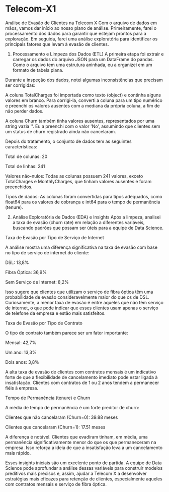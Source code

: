 # Telecom-X1

Análise de Evasão de Clientes na Telecom X
Com o arquivo de dados em mãos, vamos dar início ao nosso plano de análise. Primeiramente, farei o processamento dos dados para garantir que estejam prontos para a exploração. Em seguida, farei uma análise exploratória para identificar os principais fatores que levam à evasão de clientes.

1. Processamento e Limpeza dos Dados (ETL)
A primeira etapa foi extrair e carregar os dados do arquivo JSON para um DataFrame do pandas. Como o arquivo tem uma estrutura aninhada, eu a organizei em um formato de tabela plana.

Durante a inspeção dos dados, notei algumas inconsistências que precisam ser corrigidas:

A coluna TotalCharges foi importada como texto (object) e continha alguns valores em branco. Para corrigi-la, converti a coluna para um tipo numérico e preenchi os valores ausentes com a mediana da própria coluna, a fim de não perder dados.

A coluna Churn também tinha valores ausentes, representados por uma string vazia ''. Eu a preenchi com o valor 'No', assumindo que clientes sem um status de churn registrado ainda não cancelaram.

Depois do tratamento, o conjunto de dados tem as seguintes características:

Total de colunas: 20

Total de linhas: 241

Valores não-nulos: Todas as colunas possuem 241 valores, exceto TotalCharges e MonthlyCharges, que tinham valores ausentes e foram preenchidos.

Tipos de dados: As colunas foram convertidas para tipos adequados, como float64 para os valores de cobrança e int64 para o tempo de permanência (tenure).

2. Análise Exploratória de Dados (EDA) e Insights
Após a limpeza, analisei a taxa de evasão (churn rate) em relação a diferentes variáveis, buscando padrões que possam ser úteis para a equipe de Data Science.

Taxa de Evasão por Tipo de Serviço de Internet

A análise mostra uma diferença significativa na taxa de evasão com base no tipo de serviço de internet do cliente:

DSL: 13,8%

Fibra Óptica: 36,9%

Sem Serviço de Internet: 8,2%

Isso sugere que clientes que utilizam o serviço de fibra óptica têm uma probabilidade de evasão consideravelmente maior do que os de DSL. Curiosamente, a menor taxa de evasão é entre aqueles que não têm serviço de internet, o que pode indicar que esses clientes usam apenas o serviço de telefone da empresa e estão mais satisfeitos.

Taxa de Evasão por Tipo de Contrato

O tipo de contrato também parece ser um fator importante:

Mensal: 42,7%

Um ano: 13,3%

Dois anos: 3,8%

A alta taxa de evasão de clientes com contratos mensais é um indicativo forte de que a flexibilidade de cancelamento imediato pode estar ligada à insatisfação. Clientes com contratos de 1 ou 2 anos tendem a permanecer fiéis à empresa.

Tempo de Permanência (tenure) e Churn

A média de tempo de permanência é um forte preditor de churn:

Clientes que não cancelaram (Churn=0): 39.88 meses

Clientes que cancelaram (Churn=1): 17.51 meses

A diferença é notável. Clientes que evadiram tinham, em média, uma permanência significativamente menor do que os que permaneceram na empresa. Isso reforça a ideia de que a insatisfação leva a um cancelamento mais rápido.

Esses insights iniciais são um excelente ponto de partida. A equipe de Data Science pode aprofundar a análise dessas variáveis para construir modelos preditivos mais precisos e, assim, ajudar a Telecom X a desenvolver estratégias mais eficazes para retenção de clientes, especialmente aqueles com contratos mensais e serviço de fibra óptica.
